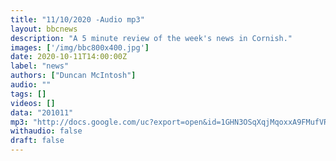```yaml
---
title: "11/10/2020 -Audio mp3"
layout: bbcnews
description: "A 5 minute review of the week's news in Cornish."
images: ['/img/bbc800x400.jpg']
date: 2020-10-11T14:00:00Z
label: "news"
authors: ["Duncan McIntosh"]
audio: ""
tags: []
videos: []
data: "201011"
mp3: "http://docs.google.com/uc?export=open&id=1GHN3OSqXqjMqoxxA9FMufVRu9RN5jHMG"
withaudio: false
draft: false
---
```

